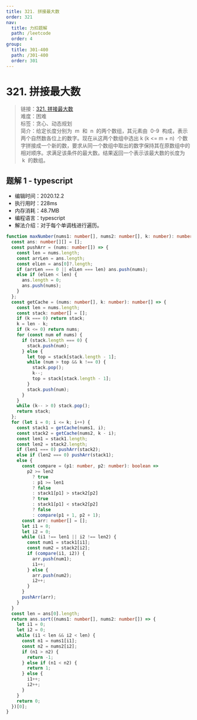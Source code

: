```yaml
---
title: 321. 拼接最大数
order: 321
nav:
  title: 力扣题解
  path: /leetcode
  order: 4
group:
  title: 301-400
  path: /301-400
  order: 301
---
```


# 321. 拼接最大数

> 链接：[321. 拼接最大数](https://leetcode-cn.com/problems/create-maximum-number//)  
> 难度：困难  
> 标签：贪心、动态规划  
> 简介：给定长度分别为  m  和  n  的两个数组，其元素由  0-9  构成，表示两个自然数各位上的数字。现在从这两个数组中选出 k (k <= m + n)  个数字拼接成一个新的数，要求从同一个数组中取出的数字保持其在原数组中的相对顺序。求满足该条件的最大数。结果返回一个表示该最大数的长度为  k  的数组。

## 题解 1 - typescript

- 编辑时间：2020.12.2
- 执行用时：228ms
- 内存消耗：48.7MB
- 编程语言：typescript
- 解法介绍：对于每个单调栈进行遍历。

```typescript
function maxNumber(nums1: number[], nums2: number[], k: number): number[] {
  const ans: number[][] = [];
  const pushArr = (nums: number[]) => {
    const len = nums.length;
    const arrLen = ans.length;
    const elLen = ans[0]?.length;
    if (arrLen === 0 || elLen === len) ans.push(nums);
    else if (elLen < len) {
      ans.length = 0;
      ans.push(nums);
    }
  };
  const getCache = (nums: number[], k: number): number[] => {
    const len = nums.length;
    const stack: number[] = [];
    if (k === 0) return stack;
    k = len - k;
    if (k <= 0) return nums;
    for (const num of nums) {
      if (stack.length === 0) {
        stack.push(num);
      } else {
        let top = stack[stack.length - 1];
        while (num > top && k !== 0) {
          stack.pop();
          k--;
          top = stack[stack.length - 1];
        }
        stack.push(num);
      }
    }
    while (k-- > 0) stack.pop();
    return stack;
  };
  for (let i = 0; i <= k; i++) {
    const stack1 = getCache(nums1, i);
    const stack2 = getCache(nums2, k - i);
    const len1 = stack1.length;
    const len2 = stack2.length;
    if (len1 === 0) pushArr(stack2);
    else if (len2 === 0) pushArr(stack1);
    else {
      const compare = (p1: number, p2: number): boolean =>
        p2 >= len2
          ? true
          : p1 >= len1
          ? false
          : stack1[p1] > stack2[p2]
          ? true
          : stack1[p1] < stack2[p2]
          ? false
          : compare(p1 + 1, p2 + 1);
      const arr: number[] = [];
      let i1 = 0;
      let i2 = 0;
      while (i1 !== len1 || i2 !== len2) {
        const num1 = stack1[i1];
        const num2 = stack2[i2];
        if (compare(i1, i2)) {
          arr.push(num1);
          i1++;
        } else {
          arr.push(num2);
          i2++;
        }
      }
      pushArr(arr);
    }
  }
  const len = ans[0].length;
  return ans.sort((nums1: number[], nums2: number[]) => {
    let i1 = 0;
    let i2 = 0;
    while (i1 < len && i2 < len) {
      const n1 = nums1[i1];
      const n2 = nums2[i2];
      if (n1 > n2) {
        return -1;
      } else if (n1 < n2) {
        return 1;
      } else {
        i1++;
        i2++;
      }
    }
    return 0;
  })[0];
}
```
